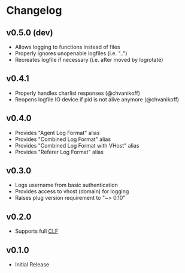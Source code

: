 # Changelog

## v0.5.0 (dev)

- Allows logging to functions instead of files
- Properly ignores unopenable logfiles (i.e. "..")
- Recreates logfile if necessary (i.e. after moved by logrotate)

## v0.4.1

- Properly handles charlist responses (@chvanikoff)
- Reopens logfile IO device if pid is not alive anymore (@chvanikoff)

## v0.4.0

- Provides "Agent Log Format" alias
- Provides "Combined Log Format" alias
- Provides "Combined Log Format with VHost" alias
- Provides "Referer Log Format" alias

## v0.3.0

- Logs username from basic authentication
- Provides access to vhost (domain) for logging
- Raises plug version requirement to "~> 0.10"

## v0.2.0

- Supports full [CLF](http://en.wikipedia.org/wiki/Common_Log_Format)

## v0.1.0

- Initial Release
